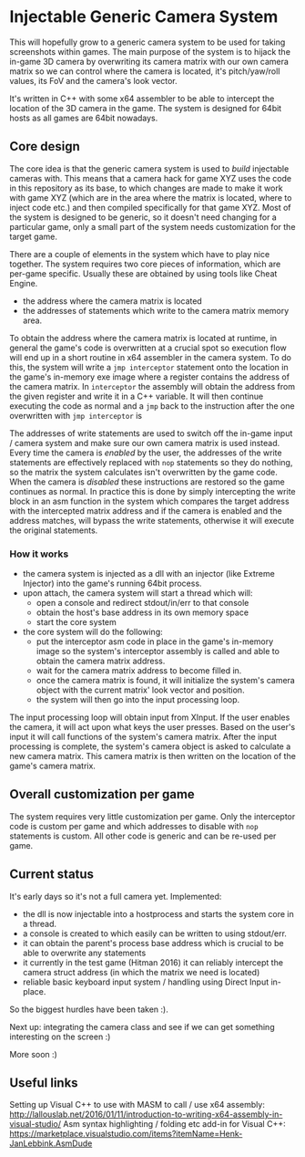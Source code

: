 Injectable Generic Camera System
============================

This will hopefully grow to a generic camera system to be used for taking screenshots within games. 
The main purpose of the system is to hijack the in-game 3D camera by overwriting its camera matrix
with our own camera matrix so we can control where the camera is located, it's pitch/yaw/roll values,
its FoV and the camera's look vector. 

It's written in C++ with some x64 assembler to be able to intercept the location of the 3D camera in the game. 
The system is designed for 64bit hosts as all games are 64bit nowadays. 

## Core design

The core idea is that the generic camera system is used to _build_ injectable cameras with. This means that a camera hack for game XYZ uses the code
in this repository as its base, to which changes are made to make it work with game XYZ (which are in the area where the matrix is located, where to inject code etc.) and then
compiled specifically for that game XYZ. Most of the system is designed to be generic, so it doesn't need changing for a particular game, only a small part of
the system needs customization for the target game. 

There are a couple of elements in the system which have to play nice together. The system requires two core pieces of information, which are 
per-game specific. Usually these are obtained by using tools like Cheat Engine. 

* the address where the camera matrix is located
* the addresses of statements which write to the camera matrix memory area. 

To obtain the address where the camera matrix is located at runtime, in general the game's code is overwritten at a crucial spot so 
execution flow will end up in a short routine in x64 assembler in the camera system. To do this, the system will write a `jmp interceptor` statement
onto the location in the game's in-memory exe image where a register contains the address of the camera matrix. In `interceptor` the assembly will obtain
the address from the given register and write it in a C++ variable. It will then continue executing the code as normal and a `jmp` back to the instruction after 
the one overwritten with `jmp interceptor` is 

The addresses of write statements are used to switch off the in-game input / camera system and make sure our own camera matrix is used instead.
Every time the camera is *enabled* by the user, the addresses of the write statements are effectively replaced with `nop` statements so they do nothing, 
so the matrix the system calculates isn't overwritten by the game code. When the camera is *disabled* these instructions are restored so the game continues as normal. 
In practice this is done by simply intercepting the write block in an asm function in the system which compares the target address with the intercepted matrix address and if the 
camera is enabled and the address matches, will bypass the write statements, otherwise it will execute the original statements. 

### How it works

* the camera system is injected as a dll with an injector (like Extreme Injector) into the game's running 64bit process. 
* upon attach, the camera system will start a thread which will: 
	* open a console and redirect stdout/in/err to that console
	* obtain the host's base address in its own memory space
	* start the core system
* the core system will do the following: 
	* put the interceptor asm code in place in the game's in-memory image so the system's interceptor assembly is called and able to obtain the
      camera matrix address. 
	* wait for the camera matrix address to become filled in. 
	* once the camera matrix is found, it will initialize the system's camera object with the current matrix' look vector and position.
	* the system will then go into the input processing loop. 

The input processing loop will obtain input from XInput. If the user enables the camera, it will act upon what keys the user presses. 
Based on the user's input it will call functions of the system's camera matrix. After the input processing is complete, the system's camera object is asked to calculate
a new camera matrix. This camera matrix is then written on the location of the game's camera matrix. 

## Overall customization per game
The system requires very little customization per game. Only the interceptor code is custom per game and which addresses to disable with `nop` statements is custom. All other code
is generic and can be re-used per game. 

## Current status
It's early days so it's not a full camera yet. Implemented:

* the dll is now injectable into a hostprocess and starts the system core in a thread.
* a console is created to which easily can be written to using stdout/err.
* it can obtain the parent's process base address which is crucial to be able to overwrite any statements
* it currently in the test game (Hitman 2016) it can reliably intercept the camera struct address (in which the matrix we need is located)
* reliable basic keyboard input system / handling using Direct Input in-place. 

So the biggest hurdles have been taken :). 

Next up: integrating the camera class and see if we can get something interesting on the screen :)

More soon :)

## Useful links
Setting up Visual C++ to use with MASM to call / use x64 assembly: http://lallouslab.net/2016/01/11/introduction-to-writing-x64-assembly-in-visual-studio/
Asm syntax highlighting / folding etc add-in for Visual C++: https://marketplace.visualstudio.com/items?itemName=Henk-JanLebbink.AsmDude